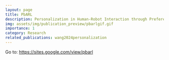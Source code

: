 ```yaml
---
layout: page
title: PbARL
description: Personalization in Human-Robot Interaction through Preference-based Action Representation Learning
img: assets/img/publication_preview/pbarlgif.gif
importance: 1
category: Research
related_publications: wang2024personalization
---
```

Go to: <a href="https://sites.google.com/view/pbarl">https://sites.google.com/view/pbarl</a>

